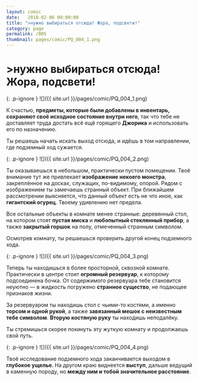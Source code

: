 ```yaml
---
layout: comic
date:   2018-02-06 00:00:00 
title: ">нужно выбираться отсюда! Жора, подсвети!"
category: page
permalink: /005
thumbnail: pages/comic/PQ_004_1.png
---
```

# >нужно выбираться отсюда! Жора, подсвети!

{: .p-ignore }
![]({{ site.url }}/pages/comic/PQ_004_1.png)

К счастью, <strong>предметы, которые были добавлены в инвентарь, сохраняют своё исходное состояние внутри него</strong>, так что тебе не доставляет труда достать всё ещё горящего <strong>Джорика</strong> и использовать его по назначению.

Ты решаешь начать искать выход отсюда, и идёшь в том направлении, где подземный ход сужается.

{: .p-ignore }
![]({{ site.url }}/pages/comic/PQ_004_2.png)

Ты оказываешься в небольшом, практически пустом помещении. Твоё внимание тут же привлекает <strong>изображение некоего монстра</strong>, закреплённое на досках, служащих, по-видимому, опорой. Рядом с изображением ты замечаешь странный объект. При ближайшем рассмотрении выясняется, что данный объект есть не что иное, как <strong>гигантский огурец</strong>. Твоему удивлению нет предела.

Все остальные объекты в комнате менее странные: деревянный стол, на котором стоят <strong>пустая миска</strong> и <strong>любопытный стеклянный прибор</strong>, а также <strong>закрытый горшок</strong> на полу, отмеченный странным символом.

Осмотрев комнату, ты решаешься проверить другой конец подземного хода.

{: .p-ignore }
![]({{ site.url }}/pages/comic/PQ_004_3.png)

Теперь ты находишься в более просторной, сквозной комнате. Практически в центре стоит <strong>огромный резервуар</strong>, к которому подсоединена бочка. От содержимого резервуара тебе становится неуютно — в жидкость погружено <strong>странное существо</strong>, не подающее признаков жизни.

За резервуаром ты находишь стол с чьими-то костями, а именно <strong>торсом и одной рукой</strong>, а также <strong>завязанный мешок с неизвестным тебе символом</strong>. <strong>Вторую костяную руку</strong> ты находишь неподалёку.

Ты стремишься скорее покинуть эту жуткую комнату и продолжаешь свой путь.

{: .p-ignore }
![]({{ site.url }}/pages/comic/PQ_004_4.png)

Твоё исследование подземного хода заканчивается выходом в <strong>глубокое ущелье. </strong>На другом краю виднеется <strong>выступ</strong>, дальше ведущий в каменную породу, но <strong>между ним и тобой значительное расстояние</strong>.
